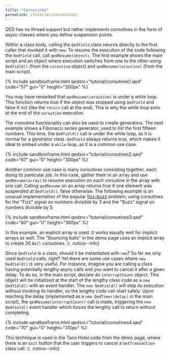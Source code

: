```yaml
---
title: "Coroutines"
permalink: /tutorial/coroutines/
---
```


QED has no thread support but rather implements coroutines in the form of async classes where you define suspension points.

Within a class body, calling the `QedYield` class returns directly to the first caller that invoked it with `new`. To resume the execution of the code following the `QedYield` call, call `qedResume(object)`. The first example shows the main script and an object where execution switches from one to the other using `QedYield()` (from the `coroutine` object) and `qedResume(coroutine)` (from the main script).

{% include sandboxframe.html qedsrc="tutorial/coroutines1.qed" code="57" gui="0" height="300px" %}

You may have remarked that `qedResume(coroutine)` is under a while loop. This function returns true if the object was stopped using `QedYield` and false if not (like the `return` call at the end). This is why the while loop exits at the end of the `coroutine` execution.

The coroutine functionality can also be used to create generators. The next example shows a Fibonacci series generator, used to list the first fifteen numbers. This time, the `QedYield()` call is under the while loop, as it is normal for a generator class. `QedYield` always returns true, which makes it ideal to embed under a `while` loop, as it is a common use case.

{% include sandboxframe.html qedsrc="tutorial/coroutines2.qed" code="67" gui="0" height="300px" %}

Another common use case is many coroutines coexisting together, each doing its particular job. In this case, gather them in an array and use `qedResume(array)` to resume execution *on each* coroutine in the array with one call. Calling `qedResume` on an array returns true if one element was suspended at `QedYield()`, false otherwise. The following example is an unusual implementation of the popular [fizz-buzz](https://en.wikipedia.org/wiki/Fizz_buzz) problem, using coroutines for the "Fizz" signal on numbers divisible by 3 and the "Buzz" signal on numbers divisible by 5.

{% include sandboxframe.html qedsrc="tutorial/coroutines3.qed" code="80" gui="0" height="360px" %}

In this example, an explicit array is used. It works equally well for implicit arrays as well. The "Bouncing balls" in the demo page uses an implicit array to create 30 `Ball` coroutines.
{: .notice--info}

Since `QedYield` is a class, should it be instantiated with `new`? So far we only used `QedYield` calls, right? Yet there are some use cases where `new QedYield()` is very useful. For instance, imagine you are calling a class having potentially lengthy async calls and you want to cancel it after a given delay. To do so, in the main script, declare an `interruptCount` object. This object will be initialized at the start of the lengthy class code as a `new QedYield()` with an event handler. The `new QedYield()` will stop its execution without invoking its handler, so the lengthy code can start safely. Upon reaching the delay (implemented as a `new QedTimer(delay)` in the main script), the `qedResume(interruptCount)` call is made, triggering the `new QedYield()` event handler which forces the lengthy call to return without completing.

{% include sandboxframe.html qedsrc="tutorial/coroutines4.qed" code="70" gui="0" height="310px" %}

This technique is used in the Taco Hotel code from the demo page, where there is an `Exit` button that the user triggers to cancel a `GetTransaction` class call.
{: .notice--info}


